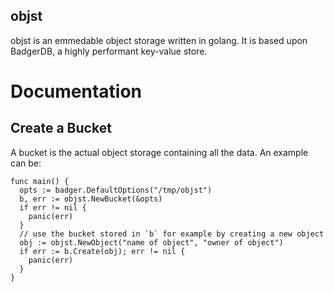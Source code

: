 ## objst

objst is an emmedable object storage written in golang. It is based upon
BadgerDB, a highly performant key-value store.

# Documentation

## Create a Bucket

A bucket is the actual object storage containing all the data. An example can be:

```golang
func main() {
  opts := badger.DefaultOptions("/tmp/objst")
  b, err := objst.NewBucket(&opts)
  if err != nil {
    panic(err)
  }
  // use the bucket stored in `b` for example by creating a new object
  obj := objst.NewObject("name of object", "owner of object")
  if err := b.Create(obj); err != nil {
    panic(err)
  }
}
```
